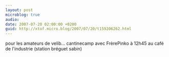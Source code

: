 ```yaml
---
layout: post
microblog: true
audio: 
date: 2007-07-20 02:00:00 +0200
guid: http://xtof.micro.blog/2007/07/20/t159206262.html
---
```

pour les amateurs de velib... cantinecamp avec FrèrePinko à 12h45 au café de l'industrie (station bréguet sabin)
